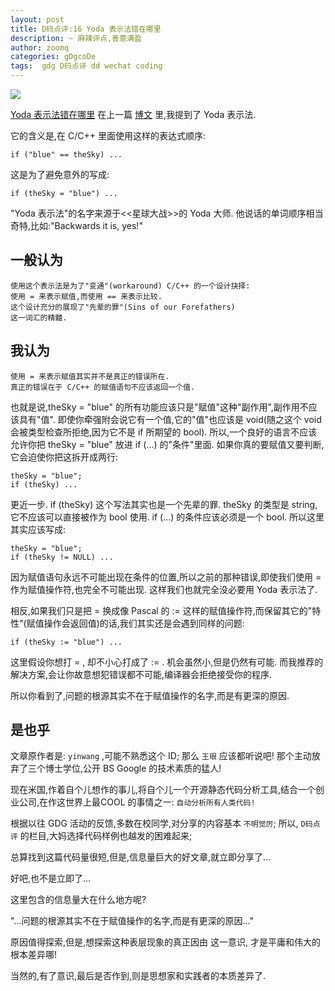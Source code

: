 ```yaml
---
layout: post
title: D码点评:16 Yoda 表示法错在哪里
description: ~ 麻辣评点,善意满盈
author: zoomq
categories: gDgcoDe
tags:  gdg D码点评 dd wechat coding
---
```


![](http://www.yinwang.org/images/yoda-notation.jpeg)

[Yoda 表示法错在哪里](http://www.yinwang.org/blog-cn/2013/04/14/yoda-notation/)
在上一篇
[博文](http://www.yinwang.org/blog-cn/2013/04/14/terminology/)
里,我提到了 Yoda 表示法. 


它的含义是,在 C/C++ 里面使用这样的表达式顺序:

    if ("blue" == theSky) ...

这是为了避免意外的写成:

    if (theSky = "blue") ...

"Yoda 表示法"的名字来源于<<星球大战>>的 Yoda 大师. 他说话的单词顺序相当奇特,比如:"Backwards it is, yes!"

## 一般认为

    使用这个表示法是为了"变通"(workaround) C/C++ 的一个设计抉择:
    使用 = 来表示赋值,而使用 == 来表示比较. 
    这个设计充分的展现了"先辈的罪"(Sins of our Forefathers)
    这一词汇的精髓. 

<!--more-->

## 我认为

    使用 = 来表示赋值其实并不是真正的错误所在. 
    真正的错误在于 C/C++ 的赋值语句不应该返回一个值. 


也就是说,theSky = "blue" 的所有功能应该只是"赋值"这种"副作用",副作用不应该具有"值". 即使你牵强附会说它有一个值,它的"值"也应该是 void(随之这个 void 会被类型检查所拒绝,因为它不是 if 所期望的 bool). 所以,一个良好的语言不应该允许你把 theSky = "blue" 放进 if (...) 的"条件"里面. 如果你真的要赋值又要判断,它会迫使你把这拆开成两行:

    theSky = "blue";
    if (theSky) ...

更近一步. if (theSky) 这个写法其实也是一个先辈的罪. theSky 的类型是 string,它不应该可以直接被作为 bool 使用. if (...) 的条件应该必须是一个 bool.  所以这里其实应该写成:

    theSky = "blue";
    if (theSky != NULL) ...

因为赋值语句永远不可能出现在条件的位置,所以之前的那种错误,即使我们使用 = 作为赋值操作符,也完全不可能出现. 这样我们也就完全没必要用 Yoda 表示法了. 

相反,如果我们只是把 = 换成像 Pascal 的 := 这样的赋值操作符,而保留其它的"特性"(赋值操作会返回值)的话,我们其实还是会遇到同样的问题:

    if (theSky := "blue") ...

这里假设你想打 = ,
却不小心打成了 := . 机会虽然小,但是仍然有可能. 而我推荐的解决方案,会让你故意想犯错误都不可能,编译器会拒绝接受你的程序. 

所以你看到了,问题的根源其实不在于赋值操作的名字,而是有更深的原因. 


## 是也乎

文章原作者是: `yinwang` ,可能不熟悉这个 ID;
那么 `王珢` 应该都听说吧!
那个主动放弃了三个博士学位,公开 BS Google 的技术素质的猛人!

现在米国,作着自个儿想作的事儿,将自个儿一个开源静态代码分析工具,结合一个创业公司,在作这世界上最COOL 的事情之一: `自动分析所有人类代码!`

根据以往 GDG 活动的反馈,多数在校同学,对分享的内容基本 `不明觉厉`;
所以, `D码点评` 的栏目,大妈选择代码样例也越发的困难起来;

总算找到这篇代码量很短,但是,信息量巨大的好文章,就立即分享了...

好吧,也不是立即了...

这里包含的信息量大在什么地方呢?

"...问题的根源其实不在于赋值操作的名字,而是有更深的原因..."

原因值得探索,但是,想探索这种表层现象的真正因由 这一意识,
才是平庸和伟大的根本差异哪!

当然的,有了意识,最后是否作到,则是思想家和实践者的本质差异了.






